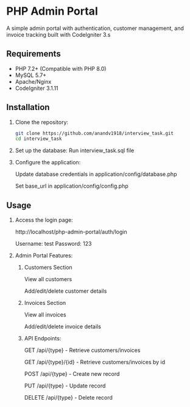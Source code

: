 # PHP Admin Portal

A simple admin portal with authentication, customer management, and invoice tracking built with CodeIgniter 3.s

## Requirements

- PHP 7.2+ (Compatible with PHP 8.0)
- MySQL 5.7+
- Apache/Nginx
- CodeIgniter 3.1.11

## Installation

1. Clone the repository:
   ```bash
   git clone https://github.com/anandv1918/interview_task.git
   cd interview_task

2. Set up the database:
   Run interview_task.sql file

3. Configure the application:

   Update database credentials in application/config/database.php

   Set base_url in application/config/config.php


## Usage

1. Access the login page:
   
   http://localhost/php-admin-portal/auth/login

   Username: test
   Password: 123

2. Admin Portal Features:

   1. Customers Section

      View all customers

      Add/edit/delete customer details

   2. Invoices Section

      View all invoices

      Add/edit/delete invoice details

   3. API Endpoints:

      GET /api/{type} - Retrieve customers/invoices

      GET /api/{type}/{id} - Retrieve customers/invoices by id

      POST /api/{type} - Create new record

      PUT /api/{type} - Update record

      DELETE /api/{type} - Delete record